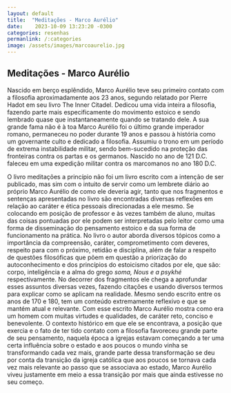 ```yaml
---
layout: default
title:  "Meditações - Marco Aurélio"
date:    2023-10-09 13:23:20 -0300
categories: resenhas
permanlink: /:categories
image: /assets/images/marcoaurelio.jpg
---
```



<h2>Meditações - Marco Aurélio</h2>

Nascido em berço esplêndido, Marco Aurélio teve seu primeiro contato com a filosofia aproximadamente aos 23 anos, segundo relatado por Pierre Hadot em seu livro The Inner Citadel. Dedicou uma vida inteira a filosofia, fazendo parte mais especificamente do movimento estoico e sendo lembrado quase que instantaneamente quando se tratando dele. A sua grande fama não é à toa Marco Aurélio foi o último grande imperador romano, permaneceu no poder durante 19 anos e passou à história como um governante culto e dedicado a filosofia. Assumiu o trono em um período de extrema instabilidade militar, sendo bem-sucedido na proteção das fronteiras contra os partas e os germanos. Nascido no ano de 121 D.C. faleceu em uma expedição militar contra os marcomanos no ano 180 D.C.

O livro meditações a princípio não foi um livro escrito com a intenção de ser publicado, mas sim com o intuito de servir como um lembrete diário ao próprio Marco Aurélio de como ele deveria agir, tanto que nos fragmentos e sentenças apresentadas no livro são encontradas diversas reflexões em relação ao caráter e ética pessoais direcionadas a ele mesmo. Se colocando em posição de professor e às vezes também de aluno, muitas das coisas pontuadas por ele podem ser interpretadas pelo leitor como uma forma de disseminação do pensamento estoico e da sua forma de funcionamento na prática. No livro o autor aborda diversos tópicos como a importância da compreensão, caráter, comprometimento com deveres, respeito para com o próximo, retidão e disciplina, além de falar a respeito de questões filosóficas que põem em questão a priorização do autoconhecimento e dos princípios do estoicismo citados por ele, que são: corpo, inteligência e a alma do grego *soma, Nous e a psykhé* respectivamente. No decorrer dos fragmentos ele chega a aprofundar esses assuntos diversas vezes, fazendo citações e usando diversos termos para explicar como se aplicam na realidade. Mesmo sendo escrito entre os anos de 170 e 180, tem um conteúdo extremamente reflexivo e que se mantém atual e relevante. Com esse escrito Marco Aurélio mostra como era um homem com muitas virtudes e qualidades, de caráter reto, conciso e benevolente. O contexto histórico em que ele se encontrava, a posição que exercia e o fato de ter tido contato com a filosofia favoreceu grande parte de seu pensamento, naquela época a igrejas estavam começando a ter uma certa influência sobre o estado e aos poucos o mundo vinha se transformando cada vez mais, grande parte dessa transformação se deu por conta da transição da igreja católica que aos poucos se tornava cada vez mais relevante ao passo que se associava ao estado, Marco Aurélio viveu justamente em meio a essa transição por mais que ainda estivesse no seu começo. 
